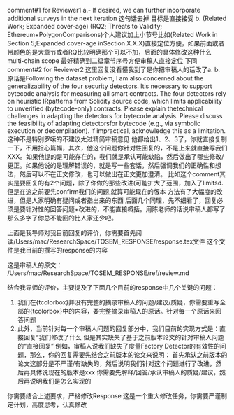 comment#1 for Reviewer1
a.- lf desired, we can further incorporate additional surveys in the next iteration 这句话去掉 目标是直接接受
b. (Related Work; Expanded cover-age) (RQ2; Threats to Validity; Ethereum+PolygonComparisons)个人建议加上小节号比如(Related Work in Section 5;Expanded cover-age inSection X.X.X)直接定位方便，如果前面或者带颜色的是大章节或者RQ比较明确那个可以不加，后面的具体修改这种什么multi-chain scope 最好精确到二级章节序号方便审稿人直接定位 下同
comment#2 for Reviewer2
这里回复没看懂我到了是你把审稿人的话改了a.
b. 原话是Following the dataset problem, l am also concerned about the generalizability of the four security detectors. ltis necessary to support bytecode analysis for measuring all smart contracts. The four detectors rely on heuristic IRpatterns from Solidity source code, which limits applicability to unverified (bytecode-only) contracts. Please explain thetechnical challenges in adapting the detectors for bytecode analysis. Please discuss the feasibility of adapting detectorsfor bytecode (e.g., via symbolic execution or decompilation). lf impractical, acknowledge this as a limitation.
这种不是特别罗嗦的不建议太过精简审稿意见 他都给出1、2、3了，你就直接复制一下，不用担心篇幅，其次，他这个问题你针对性回复的，不是上来就直接写我们XXX。如果他提的是可能存在的，我们就是承认可能缺陷，然后做出了哪些修改/更正。如果他说的是理解错误的，就是写一些套话，然后强调我们的正确性和想法，然后可以不在正文修改，也可以做出在正文更加澄清。
比如这个comment其实是要回复的有2个问题，除了你做的那些改进(可能扩大了范围，加入了limitsd.但是在这之前要先confirm我们的问题,就算可能现在的版本 方法有了大幅度的改进，但是人家明确有疑问或者指出来的东西
后面几个同理，先不细看了，回复必须是要针对性的回答问题+改进的，不能直接概括。用陈老师的话说审稿人都写了那么多字了你总不能回的比人家还少吧。

上面是我导师对我目前回复的评价，你需要首先阅读/Users/mac/ResearchSpace/TOSEM_RESPONSE/response.tex文件
这个文件是我目前的撰写的response的内容


这是审稿人的原文：
/Users/mac/ResearchSpace/TOSEM_RESPONSE/ref/review.md


结合我导师的评价，主要提及了下面几个目前的response中几个关键的问题：
1. 我们在{tcolorbox}并没有完整的摘录审稿人的问题/建议/质疑，你需要重写全部的{tcolorbox}中的内容，要完整摘录审稿人的原话。针对每一个原话来回答问题
2. 此外，当前针对每一个审稿人问题的回复部分中，我们目前的实现方式是：直接回复“我们修改了什么
但是其实缺失了基于之前版本论文的针对审稿人问题的“直接回复”
例如，审稿人说我们缺失了度量Factory Detector的有效性的问题，那么，你的回复需要先结合之前版本的论文来说明：
首先承认之前版本的论文这部分是不严谨/有缺失的，然后说明我们针对这个问题进行了改进，然后再具体说现在的版本是xxx
你需要先解释/回答/承认审稿人的质疑/建议，然后再说明我们是怎么实现的



你需要结合上述要求，严格修改Response
这是一个重大修改任务，你需要严谨制定计划，高度思考，认真修改
